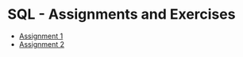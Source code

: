 # SQL - Assignments and Exercises


* <a href=https://github.com/iremben/SQL-Assignments-Exercises/blob/main/Assignment-1>Assignment 1</a>
* <a href=https://github.com/iremben/SQL-Assignments-Exercises/blob/main/Assignment-2>Assignment 2</a>

